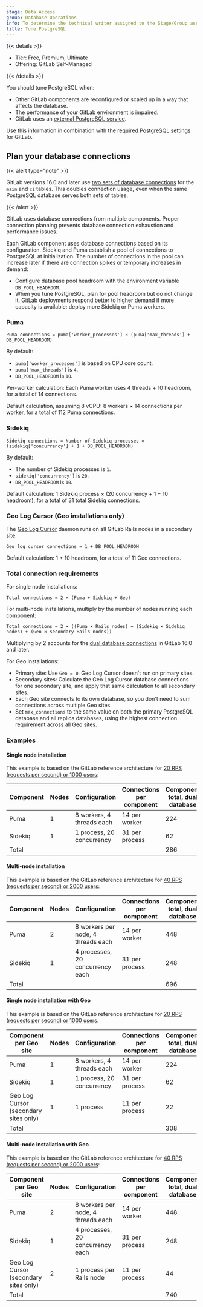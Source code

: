 ```yaml
---
stage: Data Access
group: Database Operations
info: To determine the technical writer assigned to the Stage/Group associated with this page, see https://handbook.gitlab.com/handbook/product/ux/technical-writing/#assignments
title: Tune PostgreSQL
---
```


{{< details >}}

- Tier: Free, Premium, Ultimate
- Offering: GitLab Self-Managed

{{< /details >}}

You should tune PostgreSQL when:

- Other GitLab components are reconfigured or scaled up in a way that affects the database.
- The performance of your GitLab environment is impaired.
- GitLab uses an [external PostgreSQL service](external.md).

Use this information in combination with the
[required PostgreSQL settings](../../install/requirements.md#postgresql-settings) for GitLab.

## Plan your database connections

{{< alert type="note" >}}

GitLab versions 16.0 and later use
[two sets of database connections](https://docs.gitlab.com/omnibus/settings/database/#configuring-multiple-database-connections)
for the `main` and `ci` tables. This doubles connection usage, even when the same PostgreSQL database
serves both sets of tables.

{{< /alert >}}

GitLab uses database connections from multiple components. Proper connection planning prevents
database connection exhaustion and performance issues.

Each GitLab component uses database connections based on its configuration.
Sidekiq and Puma establish a pool of connections to PostgreSQL at initialization.
The number of connections in the pool can increase later if there are connection spikes or
temporary increases in demand:

- Configure database pool headroom with the environment variable `DB_POOL_HEADROOM`.
- When you tune PostgreSQL, plan for pool headroom but do not change it.
  GitLab deployments respond better to higher demand if more capacity is available:
  deploy more Sidekiq or Puma workers.

### Puma

```plaintext
Puma connections = puma['worker_processes'] × (puma['max_threads'] + DB_POOL_HEADROOM)
```

By default:

- `puma['worker_processes']` is based on CPU core count.
- `puma['max_threads']` is `4`.
- `DB_POOL_HEADROOM` is `10`.

Per-worker calculation: Each Puma worker uses 4 threads + 10 headroom, for a total of 14 connections.

Default calculation, assuming 8 vCPU: 8 workers × 14 connections per worker, for a total of 112 Puma connections.

### Sidekiq

```plaintext
Sidekiq connections = Number of Sidekiq processes × (sidekiq['concurrency'] + 1 + DB_POOL_HEADROOM)
```

By default:

- The number of Sidekiq processes is `1`.
- `sidekiq['concurrency']` is `20`.
- `DB_POOL_HEADROOM` is `10`.

Default calculation: 1 Sidekiq process × (20 concurrency + 1 + 10 headroom), for a total of 31 total Sidekiq connections.

### Geo Log Cursor (Geo installations only)

The [Geo Log Cursor](../../development/geo.md#geo-log-cursor-daemon) daemon runs on all GitLab Rails nodes in a secondary site.

```plaintext
Geo log cursor connections = 1 + DB_POOL_HEADROOM
```

Default calculation: 1 + 10 headroom, for a total of 11 Geo connections.

### Total connection requirements

For single node installations:

```plaintext
Total connections = 2 × (Puma + Sidekiq + Geo)
```

For multi-node installations, multiply by the number of nodes running each component:

```plaintext
Total connections = 2 × ((Puma × Rails nodes) + (Sidekiq × Sidekiq nodes) + (Geo × secondary Rails nodes))
```

Multiplying by 2 accounts for the
[dual database connections](https://docs.gitlab.com/omnibus/settings/database/#configuring-multiple-database-connections) in GitLab 16.0 and later.

For Geo installations:

- Primary site: Use `Geo = 0`. Geo Log Cursor doesn't run on primary sites.
- Secondary sites: Calculate the Geo Log Cursor database connections for one secondary site, and
  apply that same calculation to all secondary sites.
- Each Geo site connects to its own database, so you don't need to sum connections across multiple Geo sites.
- Set `max_connections` to the same value on both the primary PostgreSQL database and all replica databases,
  using the highest connection requirement across all Geo sites.

### Examples

#### Single node installation

This example is based on the GitLab reference architecture for
[20 RPS (requests per second) or 1000 users](../reference_architectures/1k_users.md):

| Component | Nodes | Configuration             | Connections per component | Component total, dual database |
|-----------|-------|---------------------------|---------------------------|---------------------------------|
| Puma      | 1     | 8 workers, 4 threads each | 14 per worker             | 224                             |
| Sidekiq   | 1     | 1 process, 20 concurrency | 31 per process            | 62                              |
| Total     |       |                           |                           | 286                             |

#### Multi-node installation

This example is based on the GitLab reference architecture for
[40 RPS (requests per second) or 2000 users](../reference_architectures/2k_users.md):

| Component | Nodes | Configuration                      | Connections per component | Component total, dual database |
|-----------|-------|------------------------------------|---------------------------|--------------------------------|
| Puma      | 2     | 8 workers per node, 4 threads each | 14 per worker             | 448                            |
| Sidekiq   | 1     | 4 processes, 20 concurrency each   | 31 per process            | 248                            |
| Total     |       |                                    |                           | 696                            |

#### Single node installation with Geo

This example is based on the GitLab reference architecture for
[20 RPS (requests per second) or 1000 users](../reference_architectures/1k_users.md).

| Component per Geo site                | Nodes | Configuration             | Connections per component | Component total, dual database |
|---------------------------------------|-------|---------------------------|---------------------------|--------------------------------|
| Puma                                  | 1     | 8 workers, 4 threads each | 14 per worker             | 224                            |
| Sidekiq                               | 1     | 1 process, 20 concurrency | 31 per process            | 62                             |
| Geo Log Cursor (secondary sites only) | 1     | 1 process                 | 11 per process            | 22                             |
| Total                                 |       |                           |                           | 308                            |

#### Multi-node installation with Geo

This example is based on the GitLab reference architecture for
[40 RPS (requests per second) or 2000 users](../reference_architectures/2k_users.md):

| Component per Geo site                | Nodes | Configuration                      | Connections per component | Component total, dual database |
|---------------------------------------|-------|------------------------------------|---------------------------|--------------------------------|
| Puma                                  | 2     | 8 workers per node, 4 threads each | 14 per worker             | 448                            |
| Sidekiq                               | 1     | 4 processes, 20 concurrency each   | 31 per process            | 248                            |
| Geo Log Cursor (secondary sites only) | 2     | 1 process per Rails node           | 11 per process            | 44                             |
| Total                                 |       |                                    |                           | 740                            |
